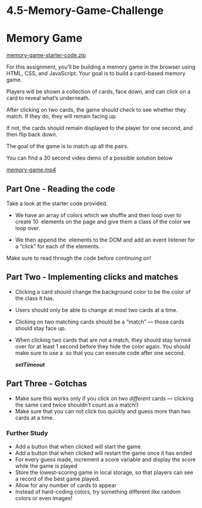 # 4.5-Memory-Game-Challenge
# ****Memory Game****

[memory-game-starter-code.zip](https://s3-us-west-2.amazonaws.com/secure.notion-static.com/cc06afaa-6005-4360-9e91-e20f86949305/memory-game-starter-code.zip)

For this assignment, you’ll be building a memory game in the browser using HTML, CSS, and JavaScript. Your goal is to build a card-based memory game.

Players will be shown a collection of cards, face down, and can click on a card to reveal what’s underneath.

After clicking on two cards, the game should check to see whether they match. If they do, they will remain facing up.

If not, the cards should remain displayed to the player for one second, and then flip back down.

The goal of the game is to match up all the pairs.

You can find a 30 second video demo of a possible solution below

[memory-game.mp4](https://s3-us-west-2.amazonaws.com/secure.notion-static.com/04e412f0-636a-4373-934f-779a09ad82f8/memory-game.mp4)

## **Part One - Reading the code**

Take a look at the starter code provided.

- We have an array of colors which we shuffle and then loop over to create 10  elements on the page and give them a class of the color we loop over.
    
    ***<div>***
    
- We then append the  elements to the DOM and add an event listener for a “click” for each of the elements.
    
    ***<div>***
    

Make sure to read through the code before continuing on!

## **Part Two - Implementing clicks and matches**

- Clicking a card should change the background color to be the color of the class it has.
- Users should only be able to change at most two cards at a time.
- Clicking on two matching cards should be a “match” — those cards should stay face up.
- When clicking two cards that are not a match, they should stay turned over for at least 1 second before they hide the color again. You should make sure to use a  so that you can execute code after one second.
    
    ***setTimeout***
    

## **Part Three - Gotchas**

- Make sure this works only if you click on two *different* cards — clicking the same card twice shouldn’t count as a match!)
- Make sure that you can not click too quickly and guess more than two cards at a time.

### **Further Study**

- Add a button that when clicked will start the game
- Add a button that when clicked will restart the game once it has ended
- For every guess made, increment a score variable and display the score while the game is played
- Store the lowest-scoring game in local storage, so that players can see a record of the best game played.
- Allow for any number of cards to appear
- Instead of hard-coding colors, try something different like random colors or even images!
